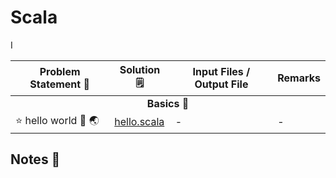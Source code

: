 # Scala

<table>
  <thead>
    <tr>
      <th>Problem Statement 📝</th>
      <th>Solution 🗒</th>
      <th>Input Files / Output File</th>I
      <th>Remarks</th>
    </tr>
  </thead>
  <tbody>
    <tr> <td colspan=4 align="center"><b>Basics 📁</b></tr> </tr>
    <tr>
      <td>⭐ hello world 👋 🌏</td>
      <td> <a href="./basics/hello.scala">hello.scala</a> </td>
      <td>-</td>
      <td>-</td>
    </tr>
  </tbody>
</table>

## Notes 📔



